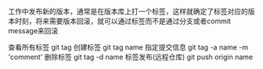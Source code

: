 工作中发布新的版本，通常是在版本库上打一个标签，这样就确定了标签对应的版本时刻，将来需要版本回滚，就可以通过标签而不是通过分支或者commit message来回滚

查看所有标签     git tag
创建标签         git tag name
指定提交信息     git tag -a name -m 'comment'
删除标签         git tag -d name
标签发布(远程仓库)         git push origin name